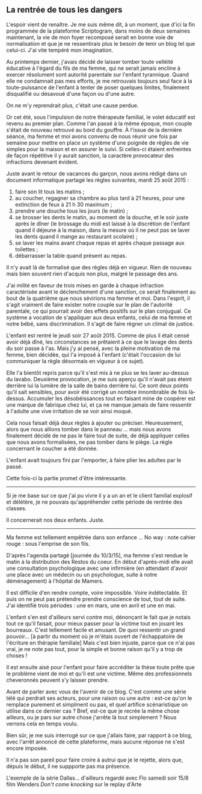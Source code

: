 ## La rentrée de tous les dangers

L'espoir vient de renaître. Je me suis même dit, à un moment, que d'ici la fin programmée de la plateforme Scriptogram, dans moins de deux semaines maintenant, la vie de mon foyer recomposé serait en bonne voie de normalisation et que je ne ressentirais plus le besoin de tenir un blog tel que celui-ci. J'ai vite tempéré mon imagination.

Au printemps dernier, j'avais décidé de laisser tomber toute velléité éducative à l'égard du fils de ma femme, qui ne serait jamais encline à exercer résolument sont autorité parentale sur l'enfant tyrannique. Quand elle ne condamnait pas mes efforts, je me retrouvais toujours seul face à la toute-puissance de l'enfant à tenter de poser quelques limites, finalement disqualifié ou désavoué d'une façon ou d'une autre.

On ne m'y reprendrait plus, c'était une cause perdue.

Or cet été, sous l'impulsion de notre thérapeute familial, le volet éducatif est revenu au premier plan. Comme l'an passé à la même époque, mon couple s'était de nouveau retrouvé au bord du gouffre. À l'issue de la dernière séance, ma femme et moi avons convenu de nous réunir une fois par semaine pour mettre en place un système d'une poignée de règles de vie simples pour la maison et en assurer le suivi. Si celles-ci étaient enfreintes de façon répétitive il y aurait sanction, la caractère provocateur des infractions devenant évident.

Juste avant le retour de vacances du garçon, nous avons rédigé dans un document informatique partagé les règles suivantes, mardi 25 août 2015 :

1. faire son lit tous les matins ;
2. au coucher, regagner sa chambre au plus tard à 21 heures, pour une extinction de feux à 21 h 30 maximum ;
3. prendre une douche tous les jours (le matin) ;
4. se brosser les dents le matin, au moment de la douche, et le soir juste après le dîner (le brossage du midi est laissé à la discrétion de l'enfant quand il déjeune à la maison, dans la mesure où il ne peut pas se laver les dents quand il mange au restaurant scolaire) ; 
5. se laver les mains avant chaque repas et après chaque passage aux toilettes ;
6. débarrasser la table quand présent au repas.

Il n'y avait là de formalisé que des règles déjà en vigueur. Rien de nouveau mais bien souvent rien d'acquis non plus, malgré le passage des ans.

J'ai milité en faveur de trois mises en garde à chaque infraction caractérisée avant le déclenchement d'une sanction, ce serait finalement au bout de la quatrième que nous sévirions ma femme et moi. Dans l'esprit, il s'agit vraiment de faire exister notre couple sur le plan de l'autorité parentale, ce qui pourrait avoir des effets positifs sur le plan conjugual. Ce système a vocation de s'appliquer aux deux enfants, celui de ma femme et notre bébé, sans discrimination. Il s'agit de faire régner un climat de justice.

L'enfant est rentré le jeudi soir 27 août 2015. Comme de plus il était censé avoir déjà dîné, les circonstances se prêtaient à ce que le lavage des dents du soir passe à l'as. Mais j'y ai pensé, avec la pleine motivation de ma femme, bien décidée, qui l'a imposé à l'enfant (c'était l'occasion de lui communiquer la règle désormais en vigueur à ce sujet).

Elle l'a bientôt repris parce qu'il s'est mis à ne plus se les laver au-dessus du lavabo. Deuxième provocation, je me suis aperçu qu'il n'avait pas éteint derrière lui la lumière de la salle de bains derrière lui. Ce sont deux points qu'il sait sensibles, pour avoir été corrigé un nombre innombrable de fois là-dessus. Accumuler les désobéissances tout en faisant mine de coopérer est une marque de fabrique chez lui, et ça ne manque jamais de faire ressentir à l'adulte une vive irritation de se voir ainsi moqué.

Cela nous faisait déjà deux règles à ajouter ou préciser. Heureusement, alors que nous allions tomber dans le panneau ... mais nous avons finalement décidé de ne pas le faire tout de suite, de déjà appliquer celles que nous avons formalisées, ne pas tomber dans le piège. La règle concernant le coucher a été donnée.

L'enfant avait toujours fini par l'emporter, à faire plier les adultes par le passé.

Cette fois-ci la partie promet d'être intéressante.

***

Si je me base sur ce que j'ai pu vivre il y a un an et le client familial explosif et délétère, je ne pouvais qu'appréhender cette période de rentrée des classes.

Il concernerait nos deux enfants. Juste.

***

Ma femme est tellement empêtrée dans son enfance ... No way : note cahier rouge : sous l'emprise de son fils.

D'après l'agenda partagé [journée du 10/3/15], ma femme s'est rendue le matin à la distribution des Restos du coeur. En début d'après-midi elle avait une consultation psychologique avec une infirmière (en attendant d'avoir une place avec un médecin ou un psychologue, suite à notre déménagement) à l'hôpital de Mamers.

Il est difficile d'en rendre compte, voire impossible. Voire indétectable. Et puis on ne peut pas prétendre prendre conscience de tout, tout de suite. J'ai identifié trois périodes : une en mars, une en avril et une en mai.

L'enfant s'en est d'ailleurs servi contre moi, dénonçant le fait que je notais tout ce qu'il faisait, pour mieux passer pour la victime tout en jouant les bourreaux. C'est tellement facile et amusant. De quoi ressentir un grand pouvoir... [à partir du moment où je m'étais ouvert de l'échappatoire de l'écriture en thérapie familiale] Mais c'est bien injuste, parce que ce n'ai pas vrai, je ne note pas tout, pour la simple et bonne raison qu'il y a trop de choses ! 

Il est ensuite aisé pour l'enfant pour faire accréditer la thèse toute prête que le problème vient de moi et qu'il est une victime. Même des professionnels cheveronnés peuvent s'y laisser prendre.

Avant de parler avec vous de l'avenir de ce blog. C'est comme une série télé qui perdrait ses acteurs, pour une raison ou une autre : est-ce qu'on le remplace purement et simplment ou pas, et quel artifice scénaristique on utilise dans ce dernier cas ? Bref, est-ce que je recrée la même chose ailleurs, ou je pars sur autre chose j'arrête là tout simplement ? Nous verrons cela en temps voulu.

Bien sûr, je me suis interrogé sur ce que j'allais faire, par rapport à ce blog, avec l'arrêt annoncé de cette plateforme, mais aucune réponse ne s'est encore imposée.

Il n'a pas son pareil pour faire croire à autrui que je le rejette, alors que, dépuis le début, il ne suppporte pas ma présence.

L'exemple de la série Dallas...
d'ailleurs regardé avec Flo samedi soir 15/8 film Wenders *Don't come knocking* sur le replay d'Arte
